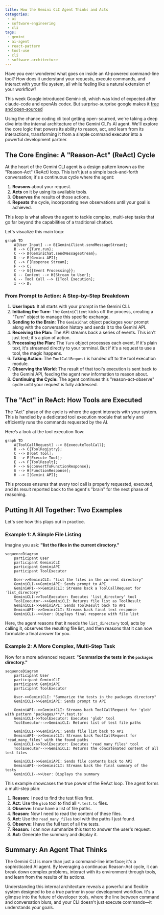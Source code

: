 ```yaml
---
title: How the Gemini CLI Agent Thinks and Acts
categories:
 - ai
 - software-engineering
 - cli
tags:
 - gemini
 - ai-agent
 - react-pattern
 - tool-use
 - cli
 - software-architecture
---
```


Have you ever wondered what goes on inside an AI-powered command-line tool? How does it understand your requests, execute commands, and interact with your file system, all while feeling like a natural extension of your workflow?

This week Google introduced Gemini-cli, which was kind of expected after claude-code and openAIs codex. But surprise-surprise google makes it [free and open-sourced](https://www.techrepublic.com/article/news-google-introduces-gemini-cli/)

Using the chance coding cli tool getting open-sourced, we're taking a deep dive into the internal architecture of the Gemini CLI's AI agent. We'll explore the core logic that powers its ability to reason, act, and learn from its interactions, transforming it from a simple command executor into a powerful development partner.

## The Core Engine: A "Reason-Act" (ReAct) Cycle

At the heart of the Gemini CLI agent is a design pattern known as the "Reason-Act" (ReAct) loop. This isn't just a simple back-and-forth conversation; it's a continuous cycle where the agent:

1.  **Reasons** about your request.
2.  **Acts** on it by using its available tools.
3.  **Observes** the results of those actions.
4.  **Repeats** the cycle, incorporating new observations until your goal is achieved.

This loop is what allows the agent to tackle complex, multi-step tasks that go far beyond the capabilities of a traditional chatbot.

Let's visualize this main loop:

```mermaid
graph TD
    A[User Input] --> B{GeminiClient.sendMessageStream};
    B --> C{Turn.run};
    C --> D{GeminiChat.sendMessageStream};
    D --> E[Gemini API];
    E --> F[Response Stream];
    F --> C;
    C --> G{{Event Processing}};
    G -- Content --> H[Stream to User];
    G -- Tool Call --> I[Tool Execution];
    I --> D;
```

### From Prompt to Action: A Step-by-Step Breakdown

1.  **User Input:** It all starts with your prompt in the Gemini CLI.
2.  **Initiating the Turn:** The `GeminiClient` kicks off the process, creating a "Turn" object to manage this specific exchange.
3.  **Sending to the Brain:** The `GeminiChat` object packages your prompt along with the conversation history and sends it to the Gemini API.
4.  **Receiving the Plan:** The API streams back a series of events. This isn't just text; it's a plan of action.
5.  **Processing the Plan:** The `Turn` object processes each event. If it's plain text, it's streamed directly to your terminal. But if it's a request to use a tool, the magic happens.
6.  **Taking Action:** The `ToolCallRequest` is handed off to the tool execution module.
7.  **Observing the World:** The result of that tool's execution is sent back to the Gemini API, feeding the agent new information to reason about.
8.  **Continuing the Cycle:** The agent continues this "reason-act-observe" cycle until your request is fully addressed.

## The "Act" in ReAct: How Tools are Executed

The "Act" phase of the cycle is where the agent interacts with your system. This is handled by a dedicated tool execution module that safely and efficiently runs the commands requested by the AI.

Here’s a look at the tool execution flow:

```mermaid
graph TD
    A[ToolCallRequest] --> B{executeToolCall};
    B --> C{ToolRegistry};
    C --> D[Get Tool];
    D --> E[Execute Tool];
    E --> F[ToolResult];
    F --> G{convertToFunctionResponse};
    G --> H[FunctionResponse];
    H --> I[Gemini API];
```

This process ensures that every tool call is properly requested, executed, and its result reported back to the agent's "brain" for the next phase of reasoning.

## Putting It All Together: Two Examples

Let's see how this plays out in practice.

### Example 1: A Simple File Listing

Imagine you ask: **"list the files in the current directory."**

```mermaid
sequenceDiagram
    participant User
    participant GeminiCLI
    participant GeminiAPI
    participant ToolExecutor

    User->>GeminiCLI: "list the files in the current directory"
    GeminiCLI->>GeminiAPI: Sends prompt to API
    GeminiAPI-->>GeminiCLI: Streams back a ToolCallRequest for 'list_directory'
    GeminiCLI->>ToolExecutor: Executes 'list_directory' tool
    ToolExecutor-->>GeminiCLI: Returns file list as ToolResult
    GeminiCLI->>GeminiAPI: Sends ToolResult back to API
    GeminiAPI-->>GeminiCLI: Streams back final text response
    GeminiCLI-->>User: Displays final response with file list
```

Here, the agent reasons that it needs the `list_directory` tool, acts by calling it, observes the resulting file list, and then reasons that it can now formulate a final answer for you.

### Example 2: A More Complex, Multi-Step Task

Now for a more advanced request: **"Summarize the tests in the `packages` directory."**

```mermaid
sequenceDiagram
    participant User
    participant GeminiCLI
    participant GeminiAPI
    participant ToolExecutor

    User->>GeminiCLI: "Summarize the tests in the packages directory"
    GeminiCLI->>GeminiAPI: Sends prompt to API

    GeminiAPI-->>GeminiCLI: Streams back ToolCallRequest for 'glob' with pattern 'packages/**/*.test.ts'
    GeminiCLI->>ToolExecutor: Executes 'glob' tool
    ToolExecutor-->>GeminiCLI: Returns list of test file paths

    GeminiCLI->>GeminiAPI: Sends file list back to API
    GeminiAPI-->>GeminiCLI: Streams back ToolCallRequest for 'read_many_files' with the found paths
    GeminiCLI->>ToolExecutor: Executes 'read_many_files' tool
    ToolExecutor-->>GeminiCLI: Returns the concatenated content of all test files

    GeminiCLI->>GeminiAPI: Sends file contents back to API
    GeminiAPI-->>GeminiCLI: Streams back the final summary of the tests
    GeminiCLI-->>User: Displays the summary
```

This example showcases the true power of the ReAct loop. The agent forms a multi-step plan:

1.  **Reason:** I need to find the test files first.
2.  **Act:** Use the `glob` tool to find all `*.test.ts` files.
3.  **Observe:** I now have a list of file paths.
4.  **Reason:** Now I need to read the content of these files.
5.  **Act:** Use the `read_many_files` tool with the paths I just found.
6.  **Observe:** I have the full text of all the tests.
7.  **Reason:** I can now summarize this text to answer the user's request.
8.  **Act:** Generate the summary and display it.

## Summary: An Agent That Thinks

The Gemini CLI is more than just a command-line interface; it's a sophisticated AI agent. By leveraging a continuous Reason-Act cycle, it can break down complex problems, interact with its environment through tools, and learn from the results of its actions.

Understanding this internal architecture reveals a powerful and flexible system designed to be a true partner in your development workflow. It's a glimpse into the future of developer tools, where the line between command and conversation blurs, and your CLI doesn't just execute commands—it understands your goals.
